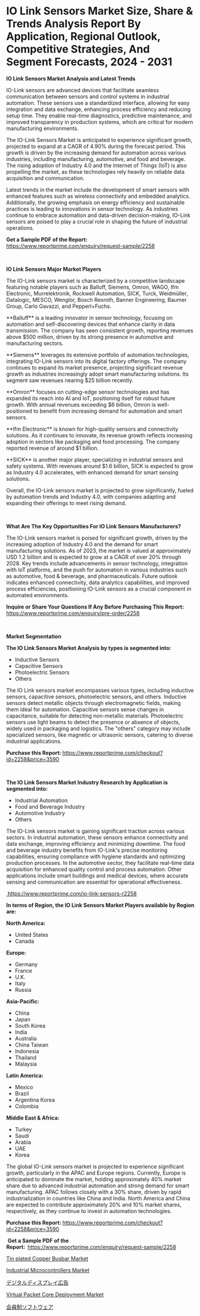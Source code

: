 <p><h1>IO Link Sensors Market Size, Share & Trends Analysis Report By Application, Regional Outlook, Competitive Strategies, And Segment Forecasts, 2024 - 2031</h1></p><p><strong>IO Link Sensors Market Analysis and Latest Trends</strong></p>
<p><p>IO-Link sensors are advanced devices that facilitate seamless communication between sensors and control systems in industrial automation. These sensors use a standardized interface, allowing for easy integration and data exchange, enhancing process efficiency and reducing setup time. They enable real-time diagnostics, predictive maintenance, and improved transparency in production systems, which are critical for modern manufacturing environments.</p><p>The IO-Link Sensors Market is anticipated to experience significant growth, projected to expand at a CAGR of 4.90% during the forecast period. This growth is driven by the increasing demand for automation across various industries, including manufacturing, automotive, and food and beverage. The rising adoption of Industry 4.0 and the Internet of Things (IoT) is also propelling the market, as these technologies rely heavily on reliable data acquisition and communication.</p><p>Latest trends in the market include the development of smart sensors with enhanced features such as wireless connectivity and embedded analytics. Additionally, the growing emphasis on energy efficiency and sustainable practices is leading to innovations in sensor technology. As industries continue to embrace automation and data-driven decision-making, IO-Link sensors are poised to play a crucial role in shaping the future of industrial operations.</p></p>
<p><strong>Get a Sample PDF of the Report:&nbsp;</strong> <a href="https://www.reportprime.com/enquiry/request-sample/2258">https://www.reportprime.com/enquiry/request-sample/2258</a></p>
<p>&nbsp;</p>
<p><strong>IO Link Sensors Major Market Players</strong></p>
<p><p>The IO-Link sensors market is characterized by a competitive landscape featuring notable players such as Balluff, Siemens, Omron, WAGO, Ifm Electronic, Murrelektronik, Rockwell Automation, SICK, Turck, Weidmüller, Datalogic, MESCO, Wenglor, Bosch Rexroth, Banner Engineering, Baumer Group, Carlo Gavazzi, and Pepperl+Fuchs. </p><p>**Balluff** is a leading innovator in sensor technology, focusing on automation and self-discovering devices that enhance clarity in data transmission. The company has seen consistent growth, reporting revenues above $500 million, driven by its strong presence in automotive and manufacturing sectors. </p><p>**Siemens** leverages its extensive portfolio of automation technologies, integrating IO-Link sensors into its digital factory offerings. The company continues to expand its market presence, projecting significant revenue growth as industries increasingly adopt smart manufacturing solutions. Its segment saw revenues nearing $25 billion recently.</p><p>**Omron** focuses on cutting-edge sensor technologies and has expanded its reach into AI and IoT, positioning itself for robust future growth. With annual revenues exceeding $6 billion, Omron is well-positioned to benefit from increasing demand for automation and smart sensors.</p><p>**Ifm Electronic** is known for high-quality sensors and connectivity solutions. As it continues to innovate, its revenue growth reflects increasing adoption in sectors like packaging and food processing. The company reported revenue of around $1 billion.</p><p>**SICK** is another major player, specializing in industrial sensors and safety systems. With revenues around $1.6 billion, SICK is expected to grow as Industry 4.0 accelerates, with enhanced demand for smart sensing solutions.</p><p>Overall, the IO-Link sensors market is projected to grow significantly, fueled by automation trends and Industry 4.0, with companies adapting and expanding their offerings to meet rising demand.</p></p>
<p>&nbsp;</p>
<p><strong>What Are The Key Opportunities For IO Link Sensors Manufacturers?</strong></p>
<p><p>The IO-Link sensors market is poised for significant growth, driven by the increasing adoption of Industry 4.0 and the demand for smart manufacturing solutions. As of 2023, the market is valued at approximately USD 1.2 billion and is expected to grow at a CAGR of over 20% through 2028. Key trends include advancements in sensor technology, integration with IoT platforms, and the push for automation in various industries such as automotive, food & beverage, and pharmaceuticals. Future outlook indicates enhanced connectivity, data analytics capabilities, and improved process efficiencies, positioning IO-Link sensors as a crucial component in automated environments.</p></p>
<p><strong>Inquire or Share Your Questions If Any Before Purchasing This Report:</strong> <a href="https://www.reportprime.com/enquiry/pre-order/2258">https://www.reportprime.com/enquiry/pre-order/2258</a></p>
<p>&nbsp;</p>
<p><strong>Market Segmentation</strong></p>
<p><strong>The IO Link Sensors Market Analysis by types is segmented into:</strong></p>
<p><ul><li>Inductive Sensors</li><li>Capacitive Sensors</li><li>Photoelectric Sensors</li><li>Others</li></ul></p>
<p><p>The IO Link sensors market encompasses various types, including inductive sensors, capacitive sensors, photoelectric sensors, and others. Inductive sensors detect metallic objects through electromagnetic fields, making them ideal for automation. Capacitive sensors sense changes in capacitance, suitable for detecting non-metallic materials. Photoelectric sensors use light beams to detect the presence or absence of objects, widely used in packaging and logistics. The "others" category may include specialized sensors, like magnetic or ultrasonic sensors, catering to diverse industrial applications.</p></p>
<p><strong>Purchase this Report:&nbsp;</strong><a href="https://www.reportprime.com/checkout?id=2258&price=3590">https://www.reportprime.com/checkout?id=2258&price=3590</a></p>
<p>&nbsp;</p>
<p><strong>The IO Link Sensors Market Industry Research by Application is segmented into:</strong></p>
<p><ul><li>Industrial Automation</li><li>Food and Beverage Industry</li><li>Automotive Industry</li><li>Others</li></ul></p>
<p><p>The IO-Link sensors market is gaining significant traction across various sectors. In industrial automation, these sensors enhance connectivity and data exchange, improving efficiency and minimizing downtime. The food and beverage industry benefits from IO-Link's precise monitoring capabilities, ensuring compliance with hygiene standards and optimizing production processes. In the automotive sector, they facilitate real-time data acquisition for enhanced quality control and process automation. Other applications include smart buildings and medical devices, where accurate sensing and communication are essential for operational effectiveness.</p></p>
<p><a href="https://www.reportprime.com/io-link-sensors-r2258">&nbsp;https://www.reportprime.com/io-link-sensors-r2258</a></p>
<p><strong>In terms of Region, the IO Link Sensors Market Players available by Region are:</strong></p>
<p>
    <p> <strong> North America: </strong>
        <ul>
            <li>United States</li>
            <li>Canada</li>
        </ul>
        </p> 
    <p> <strong> Europe: </strong>
        <ul>
            <li>Germany</li>
            <li>France</li>
            <li>U.K.</li>
            <li>Italy</li>
            <li>Russia</li>
        </ul>
        </p> 
    <p> <strong> Asia-Pacific: </strong>
        <ul>
            <li>China</li>
            <li>Japan</li>
            <li>South Korea</li>
            <li>India</li>
            <li>Australia</li>
            <li>China Taiwan</li>
            <li>Indonesia</li>
            <li>Thailand</li>
            <li>Malaysia</li>
        </ul>
        </p> 
    <p> <strong> Latin America: </strong>
        <ul>
            <li>Mexico</li>
            <li>Brazil</li>
            <li>Argentina Korea</li>
            <li>Colombia</li>
        </ul>
        </p> 
    <p> <strong> Middle East & Africa: </strong>
        <ul>
            <li>Turkey</li>
            <li>Saudi</li>
            <li>Arabia</li>
            <li>UAE</li>
            <li>Korea</li>
        </ul>
    </p>
    </p>
<p><p>The global IO-Link sensors market is projected to experience significant growth, particularly in the APAC and Europe regions. Currently, Europe is anticipated to dominate the market, holding approximately 40% market share due to advanced industrial automation and strong demand for smart manufacturing. APAC follows closely with a 30% share, driven by rapid industrialization in countries like China and India. North America and China are expected to contribute approximately 20% and 10% market shares, respectively, as they continue to invest in automation technologies.</p></p>
<p><strong>Purchase this Report: </strong><a href="https://www.reportprime.com/checkout?id=2258&price=3590">https://www.reportprime.com/checkout?id=2258&price=3590</a></p>
<p>&nbsp;<strong>Get a Sample PDF of the Report:&nbsp;&nbsp;</strong><a href="https://www.reportprime.com/enquiry/request-sample/2258">https://www.reportprime.com/enquiry/request-sample/2258</a></p>
<p><strong></strong></p>
<p><p><a href="https://github.com/MariaWashington76/Market-Research-Report-List-1/blob/main/tin-plated-copper-busbar-market.md">Tin plated Copper Busbar Market</a></p><p><a href="https://github.com/LaurenHoover80/Market-Research-Report-List-1/blob/main/industrial-microcontrollers-market.md">Industrial Microcontrollers Market</a></p><p><a href="https://medium.com/@mayeuwjvassey/%E3%83%87%E3%82%B8%E3%82%BF%E3%83%AB%E3%83%87%E3%82%A3%E3%82%B9%E3%83%97%E3%83%AC%E3%82%A4%E5%BA%83%E5%91%8A%E5%B8%82%E5%A0%B4%E3%81%AE%E5%8B%95%E5%90%91-%E5%B8%82%E5%A0%B4%E3%82%BB%E3%82%B0%E3%83%A1%E3%83%B3%E3%83%86%E3%83%BC%E3%82%B7%E3%83%A7%E3%83%B3%E3%81%AE%E8%A9%B3%E7%B4%B0%E3%81%AA%E7%A0%94%E7%A9%B6%E3%81%A8%E6%96%B0%E8%88%88%E3%83%88%E3%83%AC%E3%83%B3%E3%83%89%E3%81%AE%E9%87%8D%E8%A6%81%E6%80%A7%E5%88%86%E6%9E%90-bcd9112fd950?postPublishedType=initial">デジタルディスプレイ広告</a></p><p><a href="https://issuu.com/reportprime-2/docs/virtual-packet-core-deployment-mark_5d75c41a531aa2">Virtual Packet Core Deployment Market</a></p><p><a href="https://medium.com/@mayeuwjvassey/2024%E5%B9%B4%E3%81%8B%E3%82%892031%E5%B9%B4%E3%81%BE%E3%81%A7%E3%81%AE%E4%BC%9A%E5%93%A1%E3%82%BD%E3%83%95%E3%83%88%E3%82%A6%E3%82%A7%E3%82%A2%E5%B8%82%E5%A0%B4%E3%82%B7%E3%82%A7%E3%82%A2%E3%81%A8%E7%AB%B6%E4%BA%89%E7%92%B0%E5%A2%83%E3%81%AB%E9%96%A2%E3%81%99%E3%82%8B%E5%86%85%E5%A4%96%E8%A6%96-19413adc95c9">会員制ソフトウェア</a></p></p>